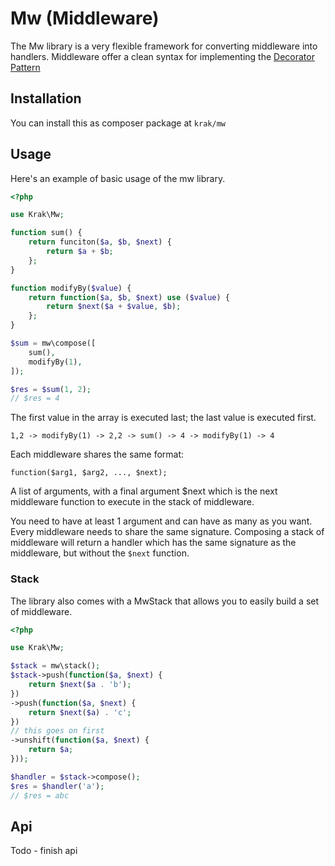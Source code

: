 # Mw (Middleware)

The Mw library is a very flexible framework for converting middleware into handlers. Middleware offer a clean syntax for implementing the [Decorator Pattern](https://en.wikipedia.org/wiki/Decorator_pattern)

## Installation

You can install this as composer package at `krak/mw`

## Usage

Here's an example of basic usage of the mw library.

```php
<?php

use Krak\Mw;

function sum() {
    return funciton($a, $b, $next) {
        return $a + $b;
    };
}

function modifyBy($value) {
    return function($a, $b, $next) use ($value) {
        return $next($a + $value, $b);
    };
}

$sum = mw\compose([
    sum(),
    modifyBy(1),
]);

$res = $sum(1, 2);
// $res = 4
```

The first value in the array is executed last; the last value is executed first.

```
1,2 -> modifyBy(1) -> 2,2 -> sum() -> 4 -> modifyBy(1) -> 4
```

Each middleware shares the same format:

```
function($arg1, $arg2, ..., $next);
```

A list of arguments, with a final argument $next which is the next middleware function to execute in the stack of middleware.

You need to have at least 1 argument and can have as many as you want. Every middleware needs to share the same signature. Composing a stack of middleware will return a handler which has the same signature as the middleware, but without the `$next` function.

### Stack

The library also comes with a MwStack that allows you to easily build a set of middleware.

```php
<?php

use Krak\Mw;

$stack = mw\stack();
$stack->push(function($a, $next) {
    return $next($a . 'b');
})
->push(function($a, $next) {
    return $next($a) . 'c';
})
// this goes on first
->unshift(function($a, $next) {
    return $a;
}));

$handler = $stack->compose();
$res = $handler('a');
// $res = abc
```

## Api

Todo - finish api
